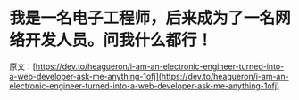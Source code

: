 # 我是一名电子工程师，后来成为了一名网络开发人员。问我什么都行！

原文：[https://dev.to/heagueron/i-am-an-electronic-engineer-turned-into-a-web-developer-ask-me-anything-1ofj](https://dev.to/heagueron/i-am-an-electronic-engineer-turned-into-a-web-developer-ask-me-anything-1ofj)